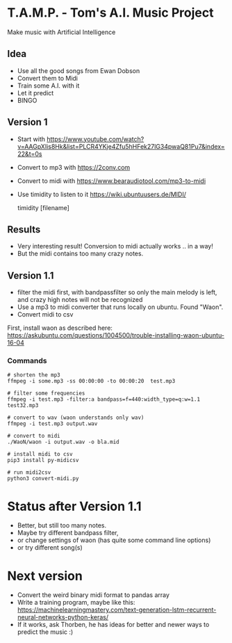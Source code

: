 # T.A.M.P. - Tom's A.I. Music Project

Make music with Artificial Intelligence

## Idea 

* Use all the good songs from Ewan Dobson
* Convert them to Midi
* Train some A.I. with it
* Let it predict
* BINGO

## Version 1 

* Start with https://www.youtube.com/watch?v=AAGpXIis8Hk&list=PLCR4YKje4Zfu5hHFek27lG34pwaQ81Pu7&index=22&t=0s
* Convert to mp3 with https://2conv.com
* Convert to midi with https://www.bearaudiotool.com/mp3-to-midi
* Use timidity to listen to it https://wiki.ubuntuusers.de/MIDI/
 
    timidity [filename]

## Results

* Very interesting result! Conversion to midi actually works .. in a way!
* But the midi contains too many crazy notes. 

## Version 1.1

* filter the midi first, with bandpassfilter so only the main melody is left, and crazy high notes will not be recognized
* Use a  mp3 to midi converter that runs locally on ubuntu. Found "Waon". 
* Convert midi to csv

First, install waon as described here: https://askubuntu.com/questions/1004500/trouble-installing-waon-ubuntu-16-04

### Commands

    # shorten the mp3
    ffmpeg -i some.mp3 -ss 00:00:00 -to 00:00:20  test.mp3

    # filter some frequencies
    ffmpeg -i test.mp3 -filter:a bandpass=f=440:width_type=q:w=1.1 test32.mp3

    # convert to wav (waon understands only wav)
    ffmpeg -i test.mp3 output.wav 

    # convert to midi
    ./WaoN/waon -i output.wav -o bla.mid

    # install midi to csv
    pip3 install py-midicsv

    # run midi2csv
    python3 convert-midi.py

# Status after Version 1.1

* Better, but still too many notes. 
* Maybe try different bandpass filter, 
* or change settings of waon (has quite some command line options)
* or try different song(s)

# Next version

* Convert the weird binary midi format to pandas array 
* Write a training program, maybe like this: https://machinelearningmastery.com/text-generation-lstm-recurrent-neural-networks-python-keras/
* If it works, ask Thorben, he has ideas for better and newer ways to predict the music :)
